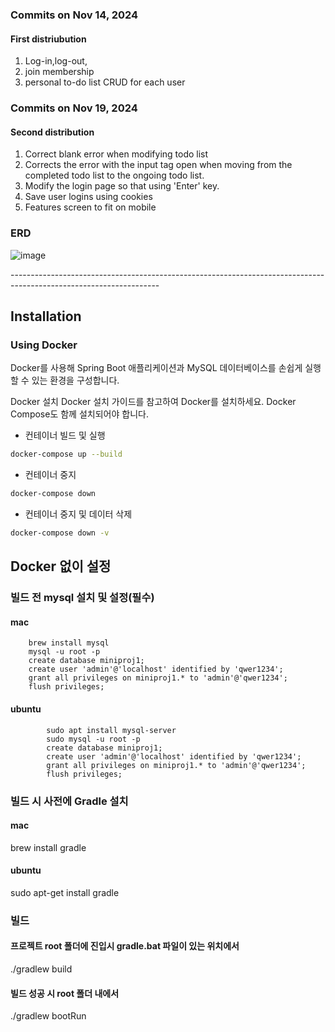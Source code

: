 ### Commits on Nov 14, 2024 
#### First distriubution
1. Log-in,log-out,
2. join membership
3. personal to-do list CRUD for each user


### Commits on Nov 19, 2024
#### Second distribution
1. Correct blank error when modifying todo list
2. Corrects the error with the input tag open when moving from the completed todo list to the ongoing todo list.
3. Modify the login page so that using 'Enter' key.
4. Save user logins using cookies
5. Features screen to fit on mobile

### ERD 
![image](https://github.com/user-attachments/assets/3d15fecb-ebc2-45b1-adea-6136f276d74c)


-------------------------------------------------------------------------------------------------------------------<br>
## Installation
### Using Docker
Docker를 사용해 Spring Boot 애플리케이션과 MySQL 데이터베이스를 손쉽게 실행할 수 있는 환경을 구성합니다.

Docker 설치
Docker 설치 가이드를 참고하여 Docker를 설치하세요.
Docker Compose도 함께 설치되어야 합니다.

- 컨테이너 빌드 및 실행
```bash
docker-compose up --build
```
- 컨테이너 중지
```bash
docker-compose down
```
- 컨테이너 중지 및 데이터 삭제
```bash
docker-compose down -v
```

## Docker 없이 설정 
### 빌드 전 mysql 설치 및 설정(필수) 
#### mac     
        brew install mysql  
        mysql -u root -p
        create database miniproj1; 
        create user 'admin'@'localhost' identified by 'qwer1234';  
        grant all privileges on miniproj1.* to 'admin'@'qwer1234'; 
        flush privileges;  



#### ubuntu 
            sudo apt install mysql-server   
            sudo mysql -u root -p 
            create database miniproj1;  
            create user 'admin'@'localhost' identified by 'qwer1234'; 
            grant all privileges on miniproj1.* to 'admin'@'qwer1234';
            flush privileges;  

### 빌드 시 사전에 Gradle 설치
#### mac
brew install gradle
#### ubuntu 
sudo apt-get install gradle




### 빌드 
#### 프로젝트 root 폴더에 진입시 gradle.bat 파일이 있는 위치에서
 ./gradlew build

#### 빌드 성공 시 root 폴더 내에서
 ./gradlew bootRun
